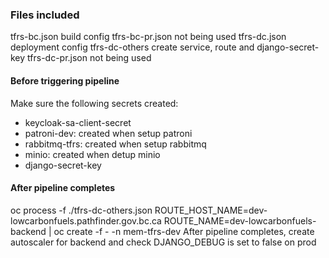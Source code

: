 ### Files included

tfrs-bc.json build config
tfrs-bc-pr.json not being used
tfrs-dc.json deployment config
tfrs-dc-others create service, route and django-secret-key
tfrs-dc-pr.json not being used

#### Before triggering pipeline

Make sure the following secrets created:
* keycloak-sa-client-secret
* patroni-dev: created when setup patroni
* rabbitmq-tfrs: created when setup rabbitmq
* minio: created when detup minio
* django-secret-key

#### After pipeline completes

oc process -f ./tfrs-dc-others.json ROUTE_HOST_NAME=dev-lowcarbonfuels.pathfinder.gov.bc.ca ROUTE_NAME=dev-lowcarbonfuels-backend | oc create -f - -n mem-tfrs-dev
After pipeline completes, create autoscaler for backend and check DJANGO_DEBUG is set to false on prod